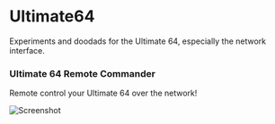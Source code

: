 # Ultimate64
Experiments and doodads for the Ultimate 64, especially the network interface.

### Ultimate 64 Remote Commander

Remote control your Ultimate 64 over the network!

![Screenshot](https://raw.githubusercontent.com/LeifBloomquist/Ultimate64/master/Screenshots/U64Remote1.png)
